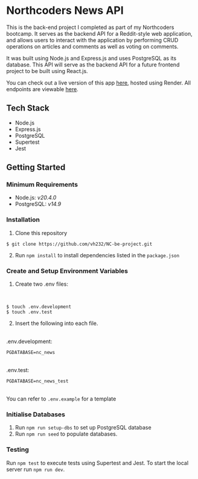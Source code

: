 # Northcoders News API

This is the back-end project I completed as part of my Northcoders bootcamp. It serves as the backend API for a Reddit-style web application, and allows users to interact with the application by performing CRUD operations on articles and comments as well as voting on comments.

It was built using Node.js and Express.js and uses PostgreSQL as its database. This API will serve as the backend API for a future frontend project to be built using React.js.

You can check out a live version of this app [here](https://nc-be-project.onrender.com), hosted using Render. All endpoints are viewable [here](https://nc-be-project.onrender.com).

## Tech Stack
* Node.js
* Express.js
* PostgreSQL
* Supertest
* Jest

## Getting Started

### Minimum Requirements

* Node.js: *v20.4.0*
* PostgreSQL: *v14.9*

### Installation

1. Clone this repository
```
$ git clone https://github.com/vh232/NC-be-project.git
```
2. Run `npm install` to install dependencies listed in the `package.json`

### Create and Setup Environment Variables

1. Create two .env files:
</br>

```
$ touch .env.development
$ touch .env.test
```
2. Insert the following into each file.
 </br>
.env.development:

```
PGDATABASE=nc_news
```
</br>
.env.test:

```
PGDATABASE=nc_news_test
```
</br> You can refer to `.env.example` for a template

### Initialise Databases

1. Run `npm run setup-dbs` to set up PostgreSQL database
2. Run `npm run seed` to populate databases.

### Testing

Run `npm test` to execute tests using Supertest and Jest. To start the local server run `npm run dev`.


